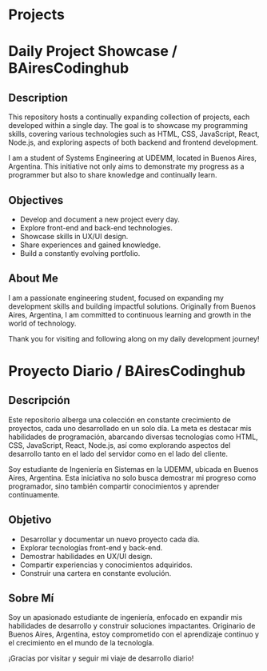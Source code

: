 # Projects
 
# Daily Project Showcase / BAiresCodinghub

## Description

This repository hosts a continually expanding collection of projects, each developed within a single day. The goal is to showcase my programming skills, covering various technologies such as HTML, CSS, JavaScript, React, Node.js, and exploring aspects of both backend and frontend development.

I am a student of Systems Engineering at UDEMM, located in Buenos Aires, Argentina. This initiative not only aims to demonstrate my progress as a programmer but also to share knowledge and continually learn.

## Objectives

- Develop and document a new project every day.
- Explore front-end and back-end technologies.
- Showcase skills in UX/UI design.
- Share experiences and gained knowledge.
- Build a constantly evolving portfolio.

## About Me

I am a passionate engineering student, focused on expanding my development skills and building impactful solutions. Originally from Buenos Aires, Argentina, I am committed to continuous learning and growth in the world of technology.

Thank you for visiting and following along on my daily development journey!




# Proyecto Diario / BAiresCodinghub

## Descripción

Este repositorio alberga una colección en constante crecimiento de proyectos, cada uno desarrollado en un solo día. La meta es destacar mis habilidades de programación, abarcando diversas tecnologías como HTML, CSS, JavaScript, React, Node.js, así como explorando aspectos del desarrollo tanto en el lado del servidor como en el lado del cliente. 

Soy estudiante de Ingeniería en Sistemas en la UDEMM, ubicada en Buenos Aires, Argentina. Esta iniciativa no solo busca demostrar mi progreso como programador, sino también compartir conocimientos y aprender continuamente.

## Objetivo

- Desarrollar y documentar un nuevo proyecto cada día.
- Explorar tecnologías front-end y back-end.
- Demostrar habilidades en UX/UI design.
- Compartir experiencias y conocimientos adquiridos.
- Construir una cartera en constante evolución.

## Sobre Mí

Soy un apasionado estudiante de ingeniería, enfocado en expandir mis habilidades de desarrollo y construir soluciones impactantes. Originario de Buenos Aires, Argentina, estoy comprometido con el aprendizaje continuo y el crecimiento en el mundo de la tecnología.

¡Gracias por visitar y seguir mi viaje de desarrollo diario!
